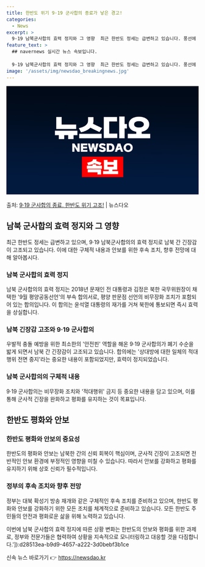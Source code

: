 ```yaml
---
title: 한반도 위기 9·19 군사합의 종료가 낳은 경고!
categories:
  - News
excerpt: >
  9·19 남북군사합의 효력 정지와 그 영향  최근 한반도 정세는 급변하고 있습니다. 풍선에 오물을 달아서 보…
feature_text: >
  ## navernews 실시간 뉴스 속보입니다.

  9·19 남북군사합의 효력 정지와 그 영향  최근 한반도 정세는 급변하고 있습니다. 풍선에 오물을 달아서 보…
image: '/assets/img/newsdao_breakingnews.jpg'
---
```


![뉴스다오 속보](/assets/img/newsdao_breakingnews.jpg)

<p>출처: <a href="https://newsdao.kr/4063" rel="dofollow">9·19 군사합의 종료, 한반도 위기 고조!</a> | 뉴스다오</p>

<h2 data-ke-size="size26">남북 군사합의 효력 정지와 그 영향</h2>
<p data-ke-size="size16">최근 한반도 정세는 급변하고 있으며, 9·19 남북군사합의의 효력 정지로 남북 간 긴장감이 고조되고 있습니다. 이에 대한 구체적 내용과 안보를 위한 후속 조치, 향후 전망에 대해 알아봅시다.</p>

<h3>남북 군사합의 효력 정지</h3>
<p data-ke-size="size16">남북 군사합의의 효력 정지는 2018년 문재인 전 대통령과 김정은 북한 국무위원장이 채택한 '9월 평양공동선언'의 부속 합의서로, 평양 판문점 선언의 비무장화 조치가 포함되어 있는 합의입니다. 이 합의는 윤석열 대통령의 재가를 거쳐 북한에 통보되면 즉시 효력을 상실합니다.</p>

<h3>남북 긴장감 고조와 9·19 군사합의</h3>
<p data-ke-size="size16">우발적 충돌 예방을 위한 최소한의 '안전핀' 역할을 해온 9·19 군사합의가 폐기 수순을 밟게 되면서 남북 간 긴장감이 고조되고 있습니다. 합의에는 '상대방에 대한 일체의 적대행위 전면 중지'라는 중요한 내용이 포함되었지만, 효력이 정지되었습니다.</p>

<h3>남북 군사합의의 구체적 내용</h3>
<p data-ke-size="size16">9·19 군사합의는 비무장화 조치와 '적대행위' 금지 등 중요한 내용을 담고 있으며, 이를 통해 군사적 긴장을 완화하고 평화를 유지하는 것이 목표입니다.</p>

<h2 data-ke-size="size26">한반도 평화와 안보</h2>

<h3>한반도 평화와 안보의 중요성</h3>
<p data-ke-size="size16">한반도의 평화와 안보는 남북한 간의 신뢰 회복이 핵심이며, 군사적 긴장이 고조되면 전반적인 안보 환경에 부정적인 영향을 미칠 수 있습니다. 따라서 안보를 강화하고 평화를 유지하기 위해 상호 신뢰가 필수적입니다.</p>

<h3>정부의 후속 조치와 향후 전망</h3>
<p data-ke-size="size16">정부는 대북 확성기 방송 재개와 같은 구체적인 후속 조치를 준비하고 있으며, 한반도 평화와 안보를 강화하기 위한 모든 조치를 체계적으로 준비하고 있습니다. 모든 한반도 주민들의 안전과 평화로운 삶을 위해 노력하고 있습니다.</p>

이번에 남북 군사합의 효력 정지에 따른 상황 변화는 한반도의 안보와 평화를 위한 과제로, 정부와 전문가들은 협력하여 상황을 지속적으로 모니터링하고 대응할 것을 다짐합니다.']):d28513ea-b9d9-4657-a222-3d0bebf3b1ce 

신속 뉴스 바로가기 👉 <a href="https://newsdao.kr" rel="dofollow">https://newsdao.kr</a>


